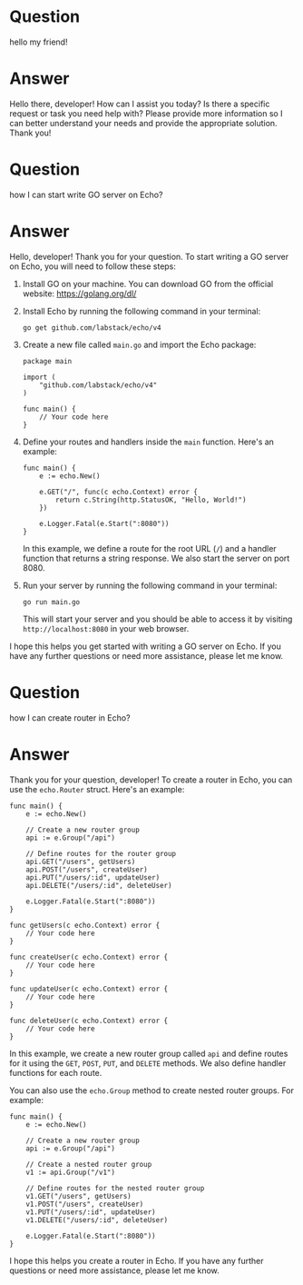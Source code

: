 # Question

hello my friend!

# Answer

Hello there, developer! How can I assist you today? Is there a specific request or task you need help with? Please provide more information so I can better understand your needs and provide the appropriate solution. Thank you!

# Question

how I can start write GO server on Echo?

# Answer

Hello, developer! Thank you for your question. To start writing a GO server on Echo, you will need to follow these steps:

1. Install GO on your machine. You can download GO from the official website: https://golang.org/dl/

2. Install Echo by running the following command in your terminal:

    ```
    go get github.com/labstack/echo/v4
    ```

3. Create a new file called `main.go` and import the Echo package:

    ```
    package main

    import (
        "github.com/labstack/echo/v4"
    )

    func main() {
        // Your code here
    }
    ```

4. Define your routes and handlers inside the `main` function. Here's an example:

    ```
    func main() {
        e := echo.New()

        e.GET("/", func(c echo.Context) error {
            return c.String(http.StatusOK, "Hello, World!")
        })

        e.Logger.Fatal(e.Start(":8080"))
    }
    ```

    In this example, we define a route for the root URL (`/`) and a handler function that returns a string response. We also start the server on port 8080.

5. Run your server by running the following command in your terminal:

    ```
    go run main.go
    ```

    This will start your server and you should be able to access it by visiting `http://localhost:8080` in your web browser.

I hope this helps you get started with writing a GO server on Echo. If you have any further questions or need more assistance, please let me know.

# Question

how I can create router in Echo?

# Answer

Thank you for your question, developer! To create a router in Echo, you can use the `echo.Router` struct. Here's an example:

```
func main() {
    e := echo.New()

    // Create a new router group
    api := e.Group("/api")

    // Define routes for the router group
    api.GET("/users", getUsers)
    api.POST("/users", createUser)
    api.PUT("/users/:id", updateUser)
    api.DELETE("/users/:id", deleteUser)

    e.Logger.Fatal(e.Start(":8080"))
}

func getUsers(c echo.Context) error {
    // Your code here
}

func createUser(c echo.Context) error {
    // Your code here
}

func updateUser(c echo.Context) error {
    // Your code here
}

func deleteUser(c echo.Context) error {
    // Your code here
}
```

In this example, we create a new router group called `api` and define routes for it using the `GET`, `POST`, `PUT`, and `DELETE` methods. We also define handler functions for each route.

You can also use the `echo.Group` method to create nested router groups. For example:

```
func main() {
    e := echo.New()

    // Create a new router group
    api := e.Group("/api")

    // Create a nested router group
    v1 := api.Group("/v1")

    // Define routes for the nested router group
    v1.GET("/users", getUsers)
    v1.POST("/users", createUser)
    v1.PUT("/users/:id", updateUser)
    v1.DELETE("/users/:id", deleteUser)

    e.Logger.Fatal(e.Start(":8080"))
}
```

I hope this helps you create a router in Echo. If you have any further questions or need more assistance, please let me know.
